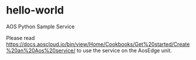# hello-world

AOS Python Sample Service

Please read https://docs.aoscloud.io/bin/view/Home/Cookbooks/Get%20started/Create%20an%20Aos%20service/ to use the service on the AosEdge unit.
